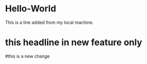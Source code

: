# Hello-World
This is a line added from my local machine.

# this headline in new feature only

#this is a new change
